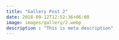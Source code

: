 ```yaml
---
title: "Gallery Post 2"
date: 2018-09-12T12:52:36+06:00
image: images/gallery/2.webp
description : "This is meta description"
---
```


